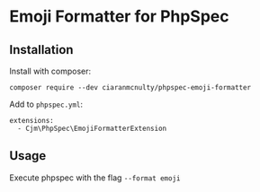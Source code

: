 # Emoji Formatter for PhpSpec

## Installation

Install with composer:

```
composer require --dev ciaranmcnulty/phpspec-emoji-formatter
```

Add to `phpspec.yml`:

```
extensions:
  - Cjm\PhpSpec\EmojiFormatterExtension
```

## Usage

Execute phpspec with the flag `--format emoji`

